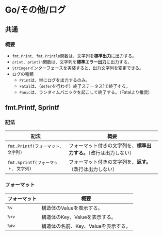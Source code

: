 # Go/その他/ログ

## 共通

### 概要

- `fmt.Print, fmt.Println`関数は、文字列を**標準出力**に出力する。
- `print, println`関数は、文字列を**標準エラー出力**に出力する。
- `Stringer`インターフェースを実装すると、出力文字列を変更できる。
- ログの種類
  - `Print`は、単にログを出力するのみ。
  - `Fatal`は、（`defer`を行わず）終了ステータス1で終了する。
  - `Panic`は、ランタイムパニックを起こして終了する。（Fatalより推奨）

## fmt.Printf, Sprintf

### 記法

| 記法                                | 概要                                                         |
| ----------------------------------- | ------------------------------------------------------------ |
| `fmt.Printf(フォーマット, 文字列)`  | フォーマット付きの文字列を、**標準出力する。**（改行は出力しない） |
| `fmt.Sprintf(フォーマット, 文字列)` | フォーマット付きの文字列を、**返す。**（改行は出力しない）   |

### フォーマット

| フォーマット | 概要                                 |
| ------------ | ------------------------------------ |
| `%v`         | 構造体のValueを表示する。            |
| `%+v`        | 構造体のKey、Valueを表示する。       |
| `%#v`        | 構造体の名前、Key、Valueを表示する。 |
